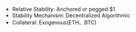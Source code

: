 * Relative Stability: Anchored or pegged $1
* Stability Mechanism: Decentralized Algorithmic
* Collateral: Exogenous(ETH、BTC)